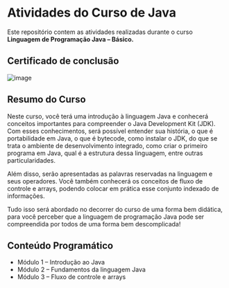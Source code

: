 # Atividades do Curso de Java

Este repositório contem as atividades realizadas durante o curso **Linguagem de Programação Java – Básico.**

## Certificado de conclusão

![image](https://github.com/ricarduvieira/curso-java-basico/assets/102393137/d9774257-ac08-4709-b95c-43e61d9a7573)

## Resumo do Curso

Neste curso, você terá uma introdução à linguagem Java e conhecerá
conceitos importantes para compreender o Java Development Kit (JDK).
Com esses conhecimentos, será possível entender sua história, o que é
portabilidade em Java, o que é bytecode, como instalar o JDK, do que se
trata o ambiente de desenvolvimento integrado, como criar o primeiro
programa em Java, qual é a estrutura dessa linguagem, entre outras
particularidades.

Além disso, serão apresentadas as palavras reservadas na linguagem e
seus operadores. Você também conhecerá os conceitos de fluxo de
controle e arrays, podendo colocar em prática esse conjunto indexado
de informações.

Tudo isso será abordado no decorrer do curso de uma forma bem
didática, para você perceber que a linguagem de programação Java
pode ser compreendida por todos de uma forma bem descomplicada!


## Conteúdo Programático
- Módulo 1 – Introdução ao Java
- Módulo 2 – Fundamentos da linguagem Java
- Módulo 3 – Fluxo de controle e arrays

